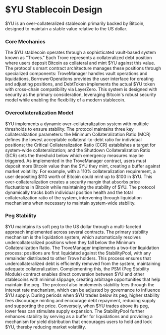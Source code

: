 # $YU Stablecoin Design

$YU is an over-collateralized stablecoin primarily backed by Bitcoin, designed to maintain a stable value relative to the US dollar.&#x20;

### Core Mechanics

The $YU stablecoin operates through a sophisticated vault-based system known as "Troves." Each Trove represents a collateralized debt position where users deposit Bitcoin as collateral and mint $YU against this value. The protocol's smart contract architecture manages these positions through specialized components: TroveManager handles vault operations and liquidations, BorrowerOperations provides the user interface for creating and adjusting positions, and DebtToken implements the actual $YU token with cross-chain compatibility via LayerZero. This system is designed with security as the primary consideration, leveraging Bitcoin's robust security model while enabling the flexibility of a modern stablecoin.&#x20;

### Overcollateralization Model

$YU implements a dynamic over-collateralization system with multiple thresholds to ensure stability. The protocol maintains three key collateralization parameters: the Minimum Collateralization Ratio (MCR) defines the lowest acceptable collateral-to-debt ratio for individual positions; the Critical Collateralization Ratio (CCR) establishes a target for system-wide collateralization; and the Shutdown Collateralization Ratio (SCR) sets the threshold below which emergency measures may be triggered. As implemented in the TroveManager contract, users must deposit more Bitcoin value than the $YU they mint, creating a buffer against market volatility. For example, with a 110% collateralization requirement, a user depositing $110 worth of Bitcoin could mint up to $100 in $YU. This over-collateralization creates a security margin that absorbs price fluctuations in Bitcoin while maintaining the stability of $YU. The protocol dynamically tracks both individual position health and the total collateralization ratio of the system, intervening through liquidation mechanisms when necessary to maintain system-wide stability.

### Peg Stability

$YU maintains its soft peg to the US dollar through a multi-faceted approach implemented across several contracts. The primary stability mechanism is the liquidation system, which automatically resolves undercollateralized positions when they fall below the Minimum Collateralization Ratio. The TroveManager implements a two-tier liquidation process: positions are first liquidated against the StabilityPool, with any remainder distributed to other Trove holders. This process ensures that undercollateralized debt is efficiently removed from the system, maintaining adequate collateralization. Complementing this, the PSM (Peg Stability Module) contract enables direct conversion between $YU and other stablecoins with minimal slippage, creating arbitrage opportunities that help maintain the peg. The protocol also implements stability fees through the interest rate mechanism, which can be adjusted by governance to influence $YU supply. During periods when $YU trades below its peg, higher stability fees discourage minting and encourage debt repayment, reducing supply and supporting the price. Conversely, when $YU trades above its peg, lower fees can stimulate supply expansion. The StabilityPool further enhances stability by serving as a buffer for liquidations and providing a mechanism for yield distribution that encourages users to hold and lock $YU, thereby reducing market volatility.



